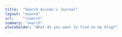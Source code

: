 ```yaml
---
title:  "Search Asindu's Journal"
layout: "search"
url:    "/search"
summary: "search"
placeholder: "What do you want to find on my blog?"
---
```

